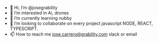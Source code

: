 - 👋 Hi, I’m @josegrability
- 👀 I’m interested in Ai, drones
- 🌱 I’m currently learning nubby
- 💞️ I’m looking to collaborate on every project javascript NODE, REACT, TYPESCRIPT.
- 📫 How to reach me jose.carrero@grability.com slack or email

<!---
josegrability/josegrability is a ✨ special ✨ repository because its `README.md` (this file) appears on your GitHub profile.
You can click the Preview link to take a look at your changes.
--->
